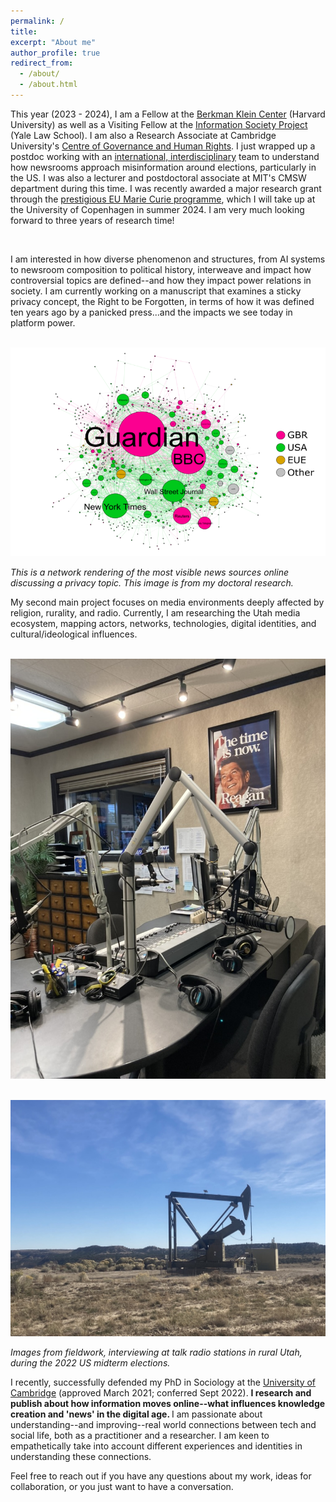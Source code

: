 ```yaml
---
permalink: /
title: 
excerpt: "About me"
author_profile: true
redirect_from: 
  - /about/
  - /about.html
---
```



This year (2023 - 2024), I am a Fellow at the [Berkman Klein Center](https://cyber.harvard.edu/story/2023-07/berkman-klein-center-announces-incoming-2023-2024-fellows) (Harvard University) as well as a Visiting Fellow at the [Information Society Project](https://law.yale.edu/isp) (Yale Law School). I am also a Research Associate at Cambridge University's [Centre of Governance and Human Rights](https://www.cghr.polis.cam.ac.uk/).  I just wrapped up a postdoc working with an [international, interdisciplinary](https://uni.oslomet.no/scam/) team to understand how newsrooms approach misinformation around elections, particularly in the US. I was also a lecturer and postdoctoral associate at MIT's CMSW department during this time. I was recently awarded a major research grant through the [prestigious EU Marie Curie programme](https://cordis.europa.eu/project/id/101109725), which I will take up at the University of Copenhagen in summer 2024. I am very much looking forward to three years of research time!

<br/>

I am interested in how diverse phenomenon and structures, from AI systems to newsroom composition to political history, interweave and impact how controversial topics are defined--and how they impact power relations in society. I am currently working on a manuscript that examines a sticky privacy concept, the Right to be Forgotten, in terms of how it was defined ten years ago by a panicked press...and the impacts we see today in platform power. 

<br/><img src='/images/rtbf-mapping.png'>

<i>This is a network rendering of the most visible news sources online discussing a privacy topic. This image is from my doctoral research.</i>

My second main project focuses on media environments deeply affected by religion, rurality, and radio. Currently, I am researching the Utah media ecosystem, mapping actors, networks, technologies, digital identities, and cultural/ideological influences.

<br/><img src='/images/radio-station.jpeg'>

<br/><img src='/images/oil-carbon.jpeg'>

<i>Images from fieldwork, interviewing at talk radio stations in rural Utah, during the 2022 US midterm elections.</i>




I recently, successfully defended my PhD in Sociology at the [University of Cambridge](https://research.sociology.cam.ac.uk/profile/rebekah-larsen) (approved March 2021; conferred Sept 2022). <b>I research and publish about how information moves online--what influences knowledge creation and 'news' in the digital age. </b> I am passionate about understanding--and improving--real world connections between tech and social life, both as a practitioner and a researcher. I am keen to empathetically take into account different experiences and identities in understanding these connections. 


 
Feel free to reach out if you have any questions about my work, ideas for collaboration, or you just want to have a conversation. 



